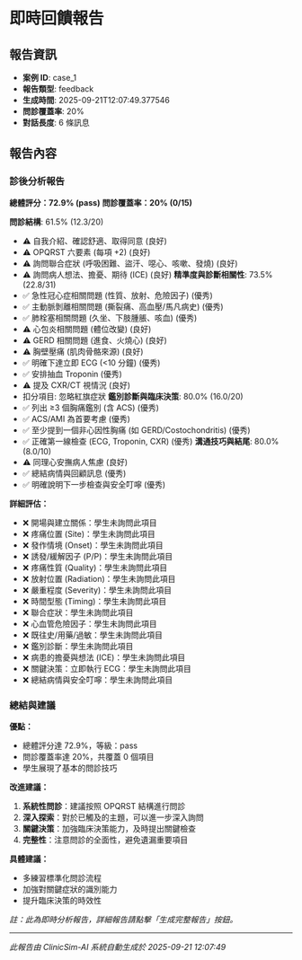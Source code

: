 # 即時回饋報告

## 報告資訊
- **案例 ID**: case_1
- **報告類型**: feedback
- **生成時間**: 2025-09-21T12:07:49.377546
- **問診覆蓋率**: 20%
- **對話長度**: 6 條訊息


## 報告內容

### 診後分析報告

**總體評分：72.9% (pass)**
**問診覆蓋率：20% (0/15)**

**問診結構**: 61.5% (12.3/20)
  - ⚠️ 自我介紹、確認舒適、取得同意 (良好)
  - ⚠️ OPQRST 六要素 (每項 +2) (良好)
  - ⚠️ 詢問聯合症狀 (呼吸困難、盜汗、噁心、咳嗽、發燒) (良好)
  - ⚠️ 詢問病人想法、擔憂、期待 (ICE) (良好)
**精準度與診斷相關性**: 73.5% (22.8/31)
  - ✅ 急性冠心症相關問題 (性質、放射、危險因子) (優秀)
  - ✅ 主動脈剝離相關問題 (撕裂痛、高血壓/馬凡病史) (優秀)
  - ✅ 肺栓塞相關問題 (久坐、下肢腫脹、咳血) (優秀)
  - ⚠️ 心包炎相關問題 (體位改變) (良好)
  - ⚠️ GERD 相關問題 (進食、火燒心) (良好)
  - ⚠️ 胸壁壓痛 (肌肉骨骼來源) (良好)
  - ✅ 明確下達立即 ECG (<10 分鐘) (優秀)
  - ✅ 安排抽血 Troponin (優秀)
  - ⚠️ 提及 CXR/CT 視情況 (良好)
  - 扣分項目: 忽略紅旗症狀
**鑑別診斷與臨床決策**: 80.0% (16.0/20)
  - ✅ 列出 ≥3 個胸痛鑑別 (含 ACS) (優秀)
  - ✅ ACS/AMI 為首要考慮 (優秀)
  - ✅ 至少提到一個非心因性胸痛 (如 GERD/Costochondritis) (優秀)
  - ✅ 正確第一線檢查 (ECG, Troponin, CXR) (優秀)
**溝通技巧與結尾**: 80.0% (8.0/10)
  - ⚠️ 同理心安撫病人焦慮 (良好)
  - ✅ 總結病情與回顧訊息 (優秀)
  - ✅ 明確說明下一步檢查與安全叮嚀 (優秀)

**詳細評估：**
- ❌ 開場與建立關係：學生未詢問此項目
- ❌ 疼痛位置 (Site)：學生未詢問此項目
- ❌ 發作情境 (Onset)：學生未詢問此項目
- ❌ 誘發/緩解因子 (P/P)：學生未詢問此項目
- ❌ 疼痛性質 (Quality)：學生未詢問此項目
- ❌ 放射位置 (Radiation)：學生未詢問此項目
- ❌ 嚴重程度 (Severity)：學生未詢問此項目
- ❌ 時間型態 (Timing)：學生未詢問此項目
- ❌ 聯合症狀：學生未詢問此項目
- ❌ 心血管危險因子：學生未詢問此項目
- ❌ 既往史/用藥/過敏：學生未詢問此項目
- ❌ 鑑別診斷：學生未詢問此項目
- ❌ 病患的擔憂與想法 (ICE)：學生未詢問此項目
- ❌ 關鍵決策：立即執行 ECG：學生未詢問此項目
- ❌ 總結病情與安全叮嚀：學生未詢問此項目

### 總結與建議

**優點：**
- 總體評分達 72.9%，等級：pass
- 問診覆蓋率達 20%，共覆蓋 0 個項目
- 學生展現了基本的問診技巧

**改進建議：**
1. **系統性問診**：建議按照 OPQRST 結構進行問診
2. **深入探索**：對於已觸及的主題，可以進一步深入詢問
3. **關鍵決策**：加強臨床決策能力，及時提出關鍵檢查
4. **完整性**：注意問診的全面性，避免遺漏重要項目

**具體建議：**
- 多練習標準化問診流程
- 加強對關鍵症狀的識別能力
- 提升臨床決策的時效性

*註：此為即時分析報告，詳細報告請點擊「生成完整報告」按鈕。*


---
*此報告由 ClinicSim-AI 系統自動生成於 2025-09-21 12:07:49*
